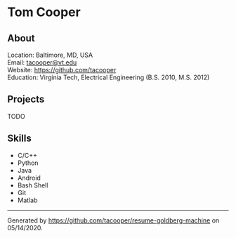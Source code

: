 # Tom Cooper

## About

Location: Baltimore, MD, USA <br>
Email: tacooper@vt.edu <br>
Website: https://github.com/tacooper <br>
Education: Virginia Tech, Electrical Engineering (B.S. 2010, M.S. 2012) <br>

## Projects

TODO

## Skills

* C/C++
* Python
* Java
* Android
* Bash Shell
* Git
* Matlab

---

Generated by https://github.com/tacooper/resume-goldberg-machine on 05/14/2020.
